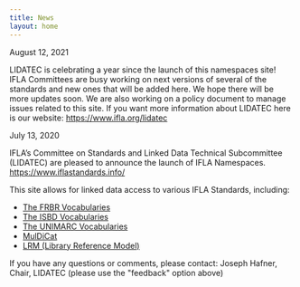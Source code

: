 ```yaml
---
title: News
layout: home
---
```


August 12, 2021

LIDATEC is celebrating a year since the launch of this namespaces site! IFLA Committees are busy working on next versions of several of the standards and new ones that will be added here. We hope there will be more updates soon. We are also working on a policy document to manage issues related to this site. If you want more information about LIDATEC here is our website: https://www.ifla.org/lidatec

July 13, 2020

IFLA’s Committee on Standards and Linked Data Technical Subcommittee (LIDATEC) are pleased to announce the launch of IFLA Namespaces. https://www.iflastandards.info/

This site allows for linked data access to various IFLA Standards, including: 
 * [The FRBR Vocabularies](https://www.iflastandards.info/fr) 
 * [The ISBD Vocabularies](https://www.iflastandards.info/isbd) 
 * [The UNIMARC Vocabularies](https://www.iflastandards.info/unimarc) 
 * [MulDiCat](https://www.iflastandards.info/muldicat) 
 * [LRM (Library Reference Model)](https://www.iflastandards.info/lrm)

If you have any questions or comments, please contact: Joseph Hafner, Chair, LIDATEC (please use the "feedback" option above)
